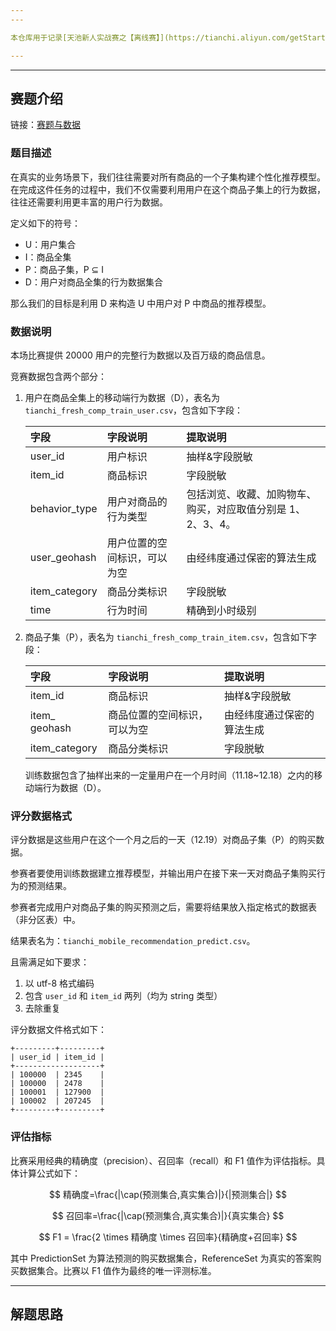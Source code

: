 ```yaml
---
---

本仓库用于记录[天池新人实战赛之【离线赛】](https://tianchi.aliyun.com/getStart/information.htm?spm=5176.100067.5678.2.63d42b2bk6HcCO&raceId=231522)的思路和方法。

---
```

---

## 赛题介绍

链接：[赛题与数据](https://tianchi.aliyun.com/getStart/information.htm?spm=5176.100067.5678.2.63d42b2bk6HcCO&raceId=231522)


### 题目描述

在真实的业务场景下，我们往往需要对所有商品的一个子集构建个性化推荐模型。在完成这件任务的过程中，我们不仅需要利用用户在这个商品子集上的行为数据，往往还需要利用更丰富的用户行为数据。

定义如下的符号：

* U：用户集合
* I：商品全集
* P：商品子集，P ⊆ I
* D：用户对商品全集的行为数据集合

那么我们的目标是利用 D 来构造 U 中用户对 P 中商品的推荐模型。

### 数据说明

本场比赛提供 20000 用户的完整行为数据以及百万级的商品信息。

竞赛数据包含两个部分：

1. 用户在商品全集上的移动端行为数据（D），表名为 `tianchi_fresh_comp_train_user.csv`，包含如下字段：

<ol>

| 字段 | 字段说明 | 提取说明 |
|:-|:-|:-|
| user_id | 用户标识 | 抽样&字段脱敏 |
| item_id | 商品标识 | 字段脱敏|
| behavior_type | 用户对商品的行为类型 | 包括浏览、收藏、加购物车、购买，对应取值分别是 1、2、3、4。|
| user_geohash | 用户位置的空间标识，可以为空 | 由经纬度通过保密的算法生成 |
| item_category | 商品分类标识 | 字段脱敏 |
| time | 行为时间 | 精确到小时级别 |

</ol>

2. 商品子集（P），表名为 `tianchi_fresh_comp_train_item.csv`，包含如下字段：

<ol>

| 字段 | 字段说明 | 提取说明 |
|:-|:-|:-|
| item_id | 商品标识 | 抽样&字段脱敏 |
| item_ geohash | 商品位置的空间标识，可以为空 | 由经纬度通过保密的算法生成 |
| item_category | 商品分类标识 | 字段脱敏 |

训练数据包含了抽样出来的一定量用户在一个月时间（11.18~12.18）之内的移动端行为数据（D）。

</ol>


### 评分数据格式

评分数据是这些用户在这个一个月之后的一天（12.19）对商品子集（P）的购买数据。

参赛者要使用训练数据建立推荐模型，并输出用户在接下来一天对商品子集购买行为的预测结果。 

参赛者完成用户对商品子集的购买预测之后，需要将结果放入指定格式的数据表（非分区表）中。

结果表名为：`tianchi_mobile_recommendation_predict.csv`。

且需满足如下要求：

1. 以 utf-8 格式编码
2. 包含 `user_id` 和 `item_id` 两列（均为 string 类型）
3. 去除重复

评分数据文件格式如下：

```
+---------+---------+
| user_id | item_id |
+-------------------+
| 100000  | 2345    |
| 100000  | 2478    |
| 100001  | 127900  |
| 100002  | 207245  |
+---------+---------+
```

### 评估指标

比赛采用经典的精确度（precision）、召回率（recall）和 F1 值作为评估指标。具体计算公式如下：

$$
精确度=\frac{|\cap(预测集合,真实集合)|}{|预测集合|}
$$


$$
召回率=\frac{|\cap(预测集合,真实集合)|}{真实集合}
$$

$$
F1 = \frac{2 \times 精确度 \times 召回率}{精确度+召回率}
$$

其中 PredictionSet 为算法预测的购买数据集合，ReferenceSet 为真实的答案购买数据集合。比赛以 F1 值作为最终的唯一评测标准。

---

## 解题思路



